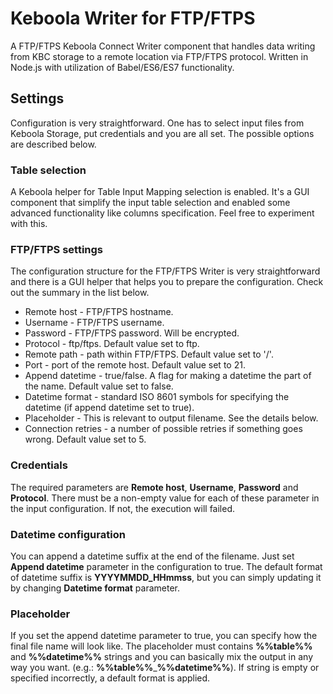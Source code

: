 # Keboola Writer for FTP/FTPS

A FTP/FTPS Keboola Connect Writer component that handles data writing from KBC storage to a remote location via FTP/FTPS protocol. Written in Node.js with utilization of Babel/ES6/ES7 functionality.

## Settings

Configuration is very straightforward. One has to select input files from Keboola Storage, put credentials and you are all set. The possible options are described below.

### Table selection

A Keboola helper for Table Input Mapping selection is enabled. It's a GUI component that simplify the input table selection and enabled some advanced functionality like columns specification. Feel free to experiment with this.

### FTP/FTPS settings

The configuration structure for the FTP/FTPS Writer is very straightforward and there is a GUI helper that helps you to prepare the configuration. Check out the summary in the list below.

* Remote host - FTP/FTPS hostname.
* Username - FTP/FTPS username.
* Password - FTP/FTPS password. Will be encrypted.
* Protocol - ftp/ftps. Default value set to ftp.  
* Remote path - path within FTP/FTPS. Default value set to '/'.
* Port - port of the remote host. Default value set to 21.
* Append datetime - true/false. A flag for making a datetime the part of the name. Default value set to false.
* Datetime format - standard ISO 8601 symbols for specifying the datetime (if append datetime set to true).
* Placeholder - This is relevant to output filename. See the details below.
* Connection retries - a number of possible retries if something goes wrong. Default value set to 5.

### Credentials

The required parameters are **Remote host**, **Username**, **Password** and **Protocol**. There must be a non-empty value for each of these parameter in the input configuration. If not, the execution will failed.

### Datetime configuration

You can append a datetime suffix at the end of the filename. Just set **Append datetime** parameter in the configuration to true. The default format of datetime suffix is **YYYYMMDD_HHmmss**, but you can simply updating it by changing **Datetime format** parameter.

### Placeholder

If you set the append datetime parameter to true, you can specify how the final file name will look like. The placeholder must contains **%%table%%** and **%%datetime%%** strings and you can basically mix the output in any way you want. (e.g.: **%%table%%**_**%%datetime%%**). If string is empty or specified incorrectly, a default format is applied.   
